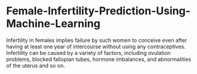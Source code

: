 # Female-Infertility-Prediction-Using-Machine-Learning
Infertility in females implies failure by such women to conceive even after having at least one year of intercourse without using any contraceptives. Infertility can be caused by a variety of factors,  including  ovulation  problems,  blocked  fallopian  tubes,  hormone  imbalances,  and abnormalities  of  the  uterus  and  so  on.  
